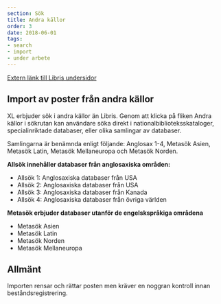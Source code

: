 ```yaml
---
section: Sök
title: Andra källor
order: 3
date: 2018-06-01
tags:
- search
- import
- under arbete
---
```


[Extern länk till Libris undersidor](http://www.kb.se/libris/katalogisering/Metaproxy/)

## Import av poster från andra källor

XL erbjuder sök i andra källor än Libris. Genom att klicka på fliken Andra källor i sökrutan kan användare söka direkt i nationalbiblioteksskataloger, specialinriktade databaser, eller olika samlingar av databaser. 

Samlingarna är benämnda enligt följande: Anglosax 1-4, Metasök Asien, Metasök Latin, Metasök Mellaneuropa och Metasök Norden. 

**Allsök innehåller databaser från anglosaxiska områden:**

* Allsök 1: Anglosaxiska databaser från USA
* Allsök 2: Anglosaxiska databaser från USA
* Allsök 3: Anglosaxiska databaser från Kanada
* Allsök 4: Anglosaxiska databaser från övriga världen

**Metasök erbjuder databaser utanför de engelskspråkiga områdena**

* Metasök Asien
* Metasök Latin
* Metasök Norden
* Metasök Mellaneuropa

## Allmänt
Importen rensar och rättar posten men kräver en noggran kontroll innan beståndsregistrering.
